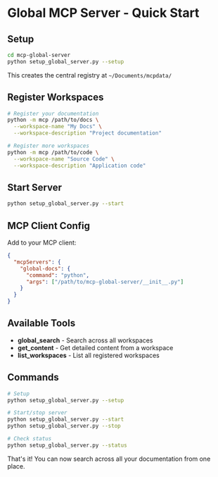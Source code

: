 # Global MCP Server - Quick Start

## Setup

```bash
cd mcp-global-server
python setup_global_server.py --setup
```

This creates the central registry at `~/Documents/mcpdata/`

## Register Workspaces

```bash
# Register your documentation
python -m mcp /path/to/docs \
  --workspace-name "My Docs" \
  --workspace-description "Project documentation"

# Register more workspaces
python -m mcp /path/to/code \
  --workspace-name "Source Code" \
  --workspace-description "Application code"
```

## Start Server

```bash
python setup_global_server.py --start
```

## MCP Client Config

Add to your MCP client:

```json
{
  "mcpServers": {
    "global-docs": {
      "command": "python",
      "args": ["/path/to/mcp-global-server/__init__.py"]
    }
  }
}
```

## Available Tools

- **global_search** - Search across all workspaces
- **get_content** - Get detailed content from a workspace  
- **list_workspaces** - List all registered workspaces

## Commands

```bash
# Setup
python setup_global_server.py --setup

# Start/stop server
python setup_global_server.py --start
python setup_global_server.py --stop

# Check status
python setup_global_server.py --status
```

That's it! You can now search across all your documentation from one place.